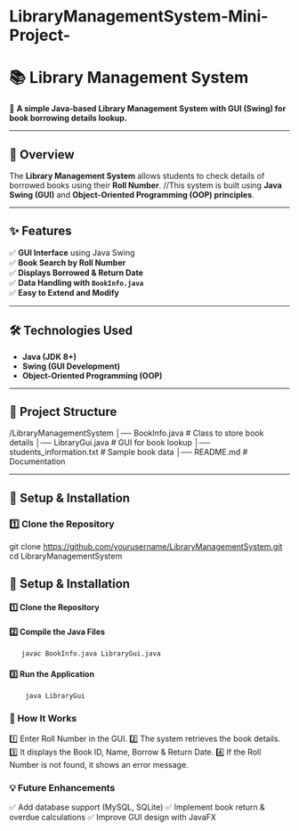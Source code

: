 # LibraryManagementSystem-Mini-Project-
# 📚 Library Management System  

🚀 **A simple Java-based Library Management System with GUI (Swing) for book borrowing details lookup.**  

---

## 🔹 Overview  
The **Library Management System** allows students to check details of borrowed books using their **Roll Number**. //This system is built using **Java Swing (GUI)** and **Object-Oriented Programming (OOP) principles**.  

---

## ✨ Features  
✅ **GUI Interface** using Java Swing  
✅ **Book Search by Roll Number**  
✅ **Displays Borrowed & Return Date**  
✅ **Data Handling with `BookInfo.java`**  
✅ **Easy to Extend and Modify**  

---

## 🛠️ Technologies Used  
- **Java (JDK 8+)**  
- **Swing (GUI Development)**  
- **Object-Oriented Programming (OOP)**  

---

## 📂 Project Structure  
/LibraryManagementSystem 
│── BookInfo.java # Class to store book details
│── LibraryGui.java # GUI for book lookup 
│── students_information.txt # Sample book data
│── README.md # Documentation 

---

## 🚀 Setup & Installation  

### 1️⃣ Clone the Repository  

git clone https://github.com/yourusername/LibraryManagementSystem.git
cd LibraryManagementSystem

## 🚀 Setup & Installation
#### 1️⃣ Clone the Repository  
#### 2️⃣ Compile the Java Files
       javac BookInfo.java LibraryGui.java
#### 3️⃣ Run the Application
        java LibraryGui
### 📌 How It Works
1️⃣ Enter Roll Number in the GUI.
2️⃣ The system retrieves the book details.
3️⃣ It displays the Book ID, Name, Borrow & Return Date.
4️⃣ If the Roll Number is not found, it shows an error message.
### 💡 Future Enhancements
✅ Add database support (MySQL, SQLite)
✅ Implement book return & overdue calculations
✅ Improve GUI design with JavaFX


